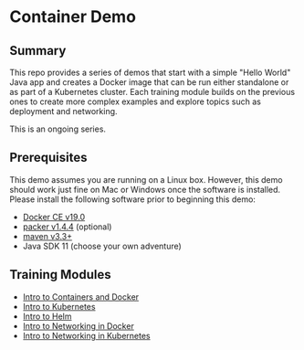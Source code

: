 # Container Demo
## Summary
This repo provides a series of demos that start with a simple "Hello World"
Java app and creates a Docker image that can be run either standalone or as
part of a Kubernetes cluster. Each training module builds on the previous ones
to create more complex examples and explore topics such as deployment and networking.

This is an ongoing series.

## Prerequisites
This demo assumes you are running on a Linux box. However, this demo should
work just fine on Mac or Windows once the software is installed. Please
install the following software prior to beginning this demo:

* [Docker CE v19.0](https://docs.docker.com/install/)
* [packer v1.4.4](https://packer.io/downloads.html) (optional)
* [maven v3.3+](https://maven.apache.org/download.cgi)
* Java SDK 11 (choose your own adventure)

## Training Modules
* [Intro to Containers and Docker](doc/intro_to_containers.md)
* [Intro to Kubernetes](doc/intro_to_kubernetes.md)
* [Intro to Helm]()
* [Intro to Networking in Docker]()
* [Intro to Networking in Kubernetes]()

